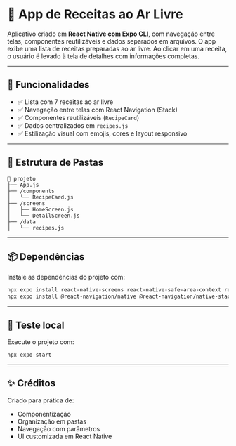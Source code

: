 
# 📱 App de Receitas ao Ar Livre

Aplicativo criado em **React Native com Expo CLI**, com navegação entre telas, componentes reutilizáveis e dados separados em arquivos. O app exibe uma lista de receitas preparadas ao ar livre. Ao clicar em uma receita, o usuário é levado à tela de detalhes com informações completas.

---

## 🚀 Funcionalidades

- ✅ Lista com 7 receitas ao ar livre
- ✅ Navegação entre telas com React Navigation (Stack)
- ✅ Componentes reutilizáveis (`RecipeCard`)
- ✅ Dados centralizados em `recipes.js`
- ✅ Estilização visual com emojis, cores e layout responsivo

---

## 🧱 Estrutura de Pastas

```
📁 projeto
├── App.js
├── /components
│   └── RecipeCard.js
├── /screens
│   ├── HomeScreen.js
│   └── DetailScreen.js
├── /data
│   └── recipes.js
```

---

## 📦 Dependências

Instale as dependências do projeto com:

```bash
npx expo install react-native-screens react-native-safe-area-context react-native-gesture-handler react-native-reanimated
npx expo install @react-navigation/native @react-navigation/native-stack
```

---

## 🧪 Teste local

Execute o projeto com:

```bash
npx expo start
```

---

## ✨ Créditos

Criado para prática de:

- Componentização
- Organização em pastas
- Navegação com parâmetros
- UI customizada em React Native
